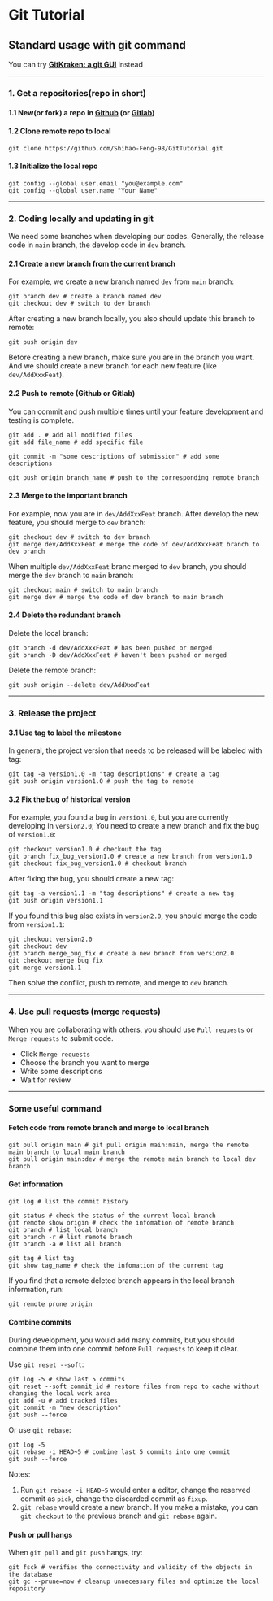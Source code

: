 # Git Tutorial

## Standard usage with git command
You can try [**GitKraken: a git GUI**](https://www.gitkraken.com/git-client) instead

---
### 1. Get a repositories(repo in short)

#### 1.1 New(or fork) a repo in [**Github**](https://github.com/) (or [**Gitlab**](https://gitlab.com/))

#### 1.2 Clone remote repo to local 
```shell
git clone https://github.com/Shihao-Feng-98/GitTutorial.git
```

#### 1.3 Initialize the local repo 
```shell
git config --global user.email "you@example.com"
git config --global user.name "Your Name"
```

---

### 2. Coding locally and updating in git
We need some branches when developing our codes. Generally, the release code in `main` branch, the develop code in `dev` branch. 

#### 2.1 Create a new branch from the current branch
For example, we create a new branch named `dev` from `main` branch:
```shell
git branch dev # create a branch named dev
git checkout dev # switch to dev branch
```
After creating a new branch locally, you also should update this branch to remote:
```shell
git push origin dev
```
Before creating a new branch, make sure you are in the branch you want. And we should create a new branch for each new feature (like `dev/AddXxxFeat`).

#### 2.2 Push to remote (Github or Gitlab)
You can commit and push multiple times until your feature development and testing is complete.
```shell
git add . # add all modified files
git add file_name # add specific file
```

```shell
git commit -m "some descriptions of submission" # add some descriptions
```

```shell
git push origin branch_name # push to the corresponding remote branch
```

#### 2.3 Merge to the important branch
For example, now you are in `dev/AddXxxFeat` branch. After develop the new feature, you should merge to `dev` branch:
```shell
git checkout dev # switch to dev branch
git merge dev/AddXxxFeat # merge the code of dev/AddXxxFeat branch to dev branch
```

When multiple `dev/AddXxxFeat` branc merged to `dev` branch, you should merge the `dev` branch to `main` branch:
```shell
git checkout main # switch to main branch
git merge dev # merge the code of dev branch to main branch
```

#### 2.4 Delete the redundant branch
Delete the local branch:
```shell
git branch -d dev/AddXxxFeat # has been pushed or merged
git branch -D dev/AddXxxFeat # haven't been pushed or merged
```
Delete the remote branch:
```shell
git push origin --delete dev/AddXxxFeat
```

---
### 3. Release the project 
#### 3.1 Use tag to label the milestone
In general, the project version that needs to be released will be labeled with tag:
```shell
git tag -a version1.0 -m "tag descriptions" # create a tag
git push origin version1.0 # push the tag to remote
```

#### 3.2 Fix the bug of historical version
For example, you found a bug in `version1.0`, but you are currently developing in `version2.0`; You need to create a new branch and fix the bug of `version1.0`:
```shell
git checkout version1.0 # checkout the tag
git branch fix_bug_version1.0 # create a new branch from version1.0
git checkout fix_bug_version1.0 # checkout branch
```

After fixing the bug, you should create a new tag:
```shell
git tag -a version1.1 -m "tag descriptions" # create a new tag
git push origin version1.1
```

If you found this bug also exists in `version2.0`, you should merge the code from `version1.1`: 
```shell
git checkout version2.0 
git checkout dev
git branch merge_bug_fix # create a new branch from version2.0 
git checkout merge_bug_fix
git merge version1.1
```
Then solve the conflict, push to remote, and merge to `dev` branch.

---
### 4. Use pull requests (merge requests)
When you are collaborating with others, you should use `Pull requests` or `Merge requests` to submit code.
* Click `Merge requests`
* Choose the branch you want to merge
* Write some descriptions
* Wait for review

---
### Some useful command
#### Fetch code from remote branch and merge to local branch 
```shell
git pull origin main # git pull origin main:main, merge the remote main branch to local main branch
git pull origin main:dev # merge the remote main branch to local dev branch
```

#### Get information
```shell
git log # list the commit history
```

```shell
git status # check the status of the current local branch
git remote show origin # check the infomation of remote branch
git branch # list local branch
git branch -r # list remote branch
git branch -a # list all branch
```

```shell
git tag # list tag
git show tag_name # check the infomation of the current tag 
```

If you find that a remote deleted branch appears in the local branch information, run:
```shell
git remote prune origin
```

#### Combine commits
During development, you would add many commits, but you should combine 
them into one commit before `Pull requests` to keep it clear.

Use `git reset --soft`:
```shell
git log -5 # show last 5 commits
git reset --soft commit_id # restore files from repo to cache without changing the local work area
git add -u # add tracked files
git commit -m "new description"
git push --force
```

Or use `git rebase`:
```shell
git log -5
git rebase -i HEAD~5 # combine last 5 commits into one commit
git push --force
```
Notes: 
1. Run `git rebase -i HEAD~5` would enter a editor, change the reserved commit as `pick`, change the discarded commit as `fixup`.
2. `git rebase` would create a new branch. If you make a mistake, you can `git checkout` to the previous branch and `git rebase` again. 


#### Push or pull hangs
When `git pull` and `git push` hangs, try:
```shell
git fsck # verifies the connectivity and validity of the objects in the database
git gc --prune=now # cleanup unnecessary files and optimize the local repository
```